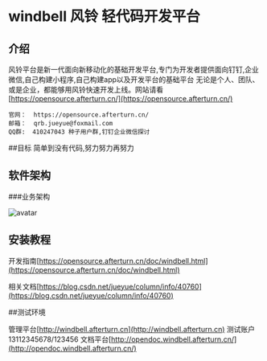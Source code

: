 # windbell 风铃 轻代码开发平台

## 介绍
风铃平台是新一代面向新移动化的基础开发平台,专门为开发者提供面向钉钉,企业微信,自己构建小程序,自己构建app以及开发平台的基础平台
无论是个人、团队、或是企业，都能够用风铃快速开发上线。网站请看 [https://opensource.afterturn.cn/](https://opensource.afterturn.cn/)

	官网：  https://opensource.afterturn.cn/
	邮箱：  qrb.jueyue@foxmail.com
	QQ群:  410247043 种子用户群,钉钉企业微信探讨
##目标
简单到没有代码,努力努力再努力

## 软件架构

###业务架构

![avatar](https://s2.ax1x.com/2019/06/05/VUc7Lt.png)

## 安装教程
开发指南[https://opensource.afterturn.cn/doc/windbell.html](https://opensource.afterturn.cn/doc/windbell.html)

相关文档[https://blog.csdn.net/jueyue/column/info/40760](https://blog.csdn.net/jueyue/column/info/40760)

##测试环境

管理平台[http://windbell.afterturn.cn](http://windbell.afterturn.cn)
测试账户 13112345678/123456
文档平台[http://opendoc.windbell.afterturn.cn/](http://opendoc.windbell.afterturn.cn/)